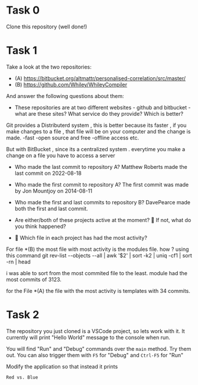 # Task 0

Clone this repository (well done!)

# Task 1

Take a look at the two repositories:

  * (A) https://bitbucket.org/altmattr/personalised-correlation/src/master/
  * (B) https://github.com/Whiley/WhileyCompiler

And answer the following questions about them:

  * These repositories are at two different websites - github and bitbucket - what are these sites?  What service do they provide?  Which is better?

  Git provides a Distributerd system , this is better because its faster , if you make changes to a file , that file will be on your computer and the change is made.
  -fast
  -open source and free
  -offline access etc.

  But with BitBucket , since its a centralized system . everytime you make a change on a file you have to access a server


  * Who made the last commit to repository A? Matthew Roberts made the last commit on 2022-08-18

  * Who made the first commit to repository A? The first commit was made by Jon Mountjoy on  2014-08-11

  * Who made the first and last commits to repository B? DavePearce made both the first and last commit.

  * Are either/both of these projects active at the moment? 🤔 If not, what do you think happened?
  * 🤔 Which file in each project has had the most activity?

  For file *(B) the most file with most activity is the modules file. how ?
  using this command git rev-list --objects --all | awk '$2' 
| sort -k2 | uniq -cf1 | sort -rn | head

i was able to sort from the most commited file to the least. module had the most commits of 3123.


for the File *(A) the file with the most activity is templates with 34 commits.
# Task 2

The repository you just cloned is a VSCode project, so lets work with it.  It currently will print "Hello World" message to the console when run.

You will find "Run" and "Debug" commands over the `main` method.  Try them out.  You can also trigger them with `F5` for "Debug" and `Ctrl-F5` for "Run"

Modify the application so that instead it prints

~~~~~
Red vs. Blue
~~~~~

